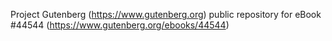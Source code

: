 Project Gutenberg (https://www.gutenberg.org) public repository for eBook #44544 (https://www.gutenberg.org/ebooks/44544)
